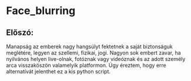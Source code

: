 # Face_blurring

## Előszó:

Manapság az emberek nagy hangsúlyt fektetnek a saját biztonságuk meglétére, legyen az szellemi, fizikai, jogi. Nagyon sok embert zavar, ha nyilvános helyen live-olnak, fotóznak vagy videóznak és az adott személy arca visszaköszön valamelyik platformon.
Úgy éreztem, hogy erre alternatívát jelenthet ez a kis python script.